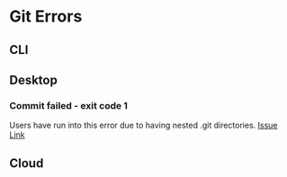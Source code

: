 # Git Errors


## CLI


## Desktop
### Commit failed - exit code 1 

Users have run into this error due to having nested .git directories.
[Issue Link](https://github.com/desktop/desktop/issues/4432)

## Cloud